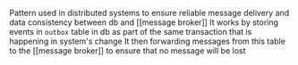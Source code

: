 Pattern used in distributed systems to ensure reliable message delivery and data consistency between db and [[message broker]]
It works by storing events in `outbox` table in db as part of the same transaction that is happening in system's change
It then forwarding messages from this table to the [[message broker]] to ensure that no message will be lost
